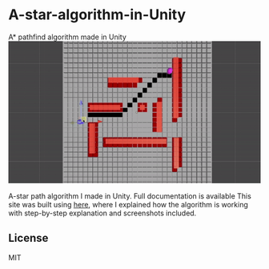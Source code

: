 # A-star-algorithm-in-Unity
A* pathfind algorithm made in Unity
![Alt Text](https://github.com/romanokeser/A-star-algorithm-in-Unity/blob/main/first%20record.gif)

A-star path algorithm I made in Unity. Full documentation is available This site was built using [here](https://github.com/romanokeser/A-star-algorithm-in-Unity/blob/main/report%201%20-%20unfinished.pdf), where I explained how the algorithm is working with step-by-step explanation and screenshots included. 

## License

MIT
